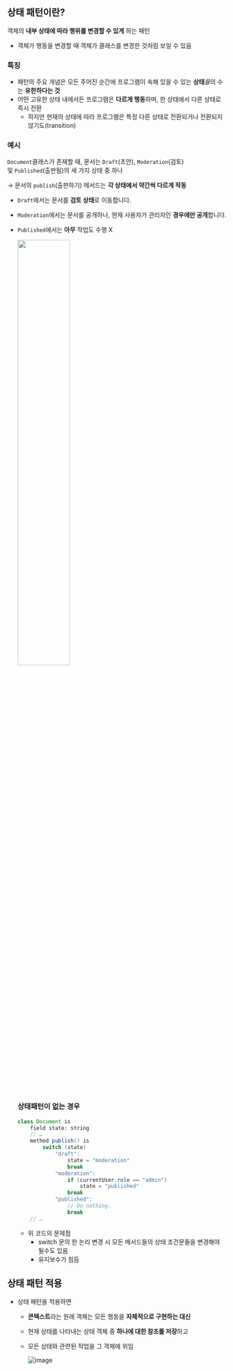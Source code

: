## **상태 패턴이란?**

객체의 **내부 상태에 따라 행위를 변경할 수 있게** 하는 패턴

- 객체가 행동을 변경할 때 객체가 클래스를 변경한 것처럼 보일 수 있음

### 특징

- 패턴의 주요 개념은 모든 주어진 순간에 프로그램이 속해 있을 수 있는 **상태***들*의 수는 **유한하다는 것**
- 어떤 고유한 상태 내에서든 프로그램은 **다르게 행동**하며, 한 상태에서 다른 상태로 즉시 전환
    - 하지만 현재의 상태에 따라 프로그램은 특정 다른 상태로 전환되거나 전환되지 않기도(transition)

### 예시

`Document`클래스가 존재할 때, 문서는 `Draft`(초안), `Moderation`(검토) 및 `Published`(출판됨)의 세 가지 상태 중 하나

→ 문서의 `publish`(출판하기) 메서드는 **각 상태에서 약간씩 다르게 작동**

- `Draft`에서는 문서를 **검토 상태**로 이동합니다.
- `Moderation`에서는 문서를 공개하나, 현재 사용자가 관리자인 **경우에만 공개**합니다.
- `Published`에서는 **아무** 작업도 수행 X
    
    <img src = https://github.com/jminkkk/TIL/assets/102847513/e8f4b380-96eb-4eae-88f1-91fbee787988 width = 50%>

    
    ### 상태패턴이 없는 경우
    
    ```java
    class Document is
        field state: string
        // …
        method publish() is
            switch (state)
                "draft":
                    state = "moderation"
                    break
                "moderation":
                    if (currentUser.role == "admin")
                        state = "published"
                    break
                "published":
                    // Do nothing.
                    break
        // …
    ```
    
    - 위 코드의 문제점
        - switch 문의 한 논리 변경 시 모든 메서드들의 상태 조건문들을 변경해야 될수도 있음
        - 유지보수가 힘듬

## **상태 패턴 적용**

- 상태 패턴을 적용하면
    - **콘텍스트**라는 원래 객체는 모든 행동을 **자체적으로 구현하는 대신**
    - 현재 상태를 나타내는 상태 객체 중 **하나에 대한 참조를 저장**하고
    - 모든 상태와 관련된 작업을 그 객체에 위임
        
        ![image](https://github.com/jminkkk/TIL/assets/102847513/5312c213-83fe-4dff-802b-06209a49df99)
